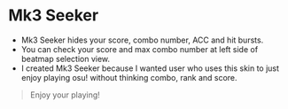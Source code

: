 # Mk3 Seeker
* Mk3 Seeker hides your score, combo number, ACC and hit bursts.
* You can check your score and max combo number at left side of beatmap selection view.
* I created Mk3 Seeker because I wanted user who uses this skin to just enjoy playing osu! without thinking combo, rank and score.

> Enjoy your playing!
